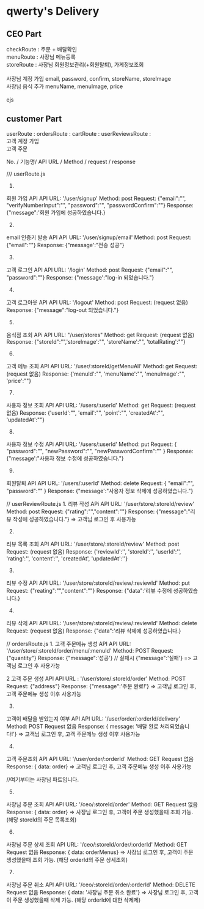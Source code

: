 # qwerty's Delivery

## CEO Part
checkRoute : 주문 + 배달확인<br>
menuRoute : 사장님 메뉴등록<br>
storeRoute : 사장님 회원정보관리(+회원탈퇴), 가게정보조회<br>
<br>
사장님 계정 가입 email, password, confirm, storeName, storeImage<br>
사장님 음식 추가 menuName, menuImage, price<br>
<br>
ejs
<br>

## customer Part
userRoute :
ordersRoute :
cartRoute :
userReviewsRoute :
<br>
고객 계정 가입 <br>
고객 주문


No. / 기능명/ API URL / Method / request / response 

/// userRoute.js

1.
회원 가입 API
API URL: '/user/signup'
Method: post
Request: {"email":"", "verifyNumberInput":"", "password":"", "passwordConfirm":""}
Response: {"message":'회원 가입에 성공하였습니다.}

2. 
email 인증키 발송 API
API URL: '/user/signup/email'
Method: post
Request: {"email":""} 
Response: {"message':"전송 성공"}

3.
고객 로그인 API
API URL: '/login'
Method: post
Request: {"email":"", "password":""}
Response: {"message':"log-in 되었습니다."}

4. 
고객 로그아웃 API
API URL: '/logout'
Method: post
Request: (request 없음)
Response: {"message":"log-out 되었습니다."}

5.
음식점 조회 APi
API URL: "/user/stores"
Method: get
Request: (request 없음)
Response: {"storeId":"",'storeImage':"", 'storeName':"", 'totalRating':""}

6.
고객 메뉴 조회 API
API URL: '/user/:storeId/getMenuAll'
Method: get
Request: (request 없음)
Response: {'menuId':"", 'menuName':"", 'menuImage':"", 'price':""}

7. 
사용자 정보 조회 API
API URL: '/users/:userId'
Method: get
Request: (request 없음)
Response: {'userId':"", 'email':"", 'point':"", 'createdAt':"", 'updatedAt':""}

8. 
사용자 정보 수정 APi
API URL: '/users/:userId'
Method: put
Request: { "password":"", "newPassword":"", "newPasswordConfirm":"" }
Response: {"message':"사용자 정보 수정에 성공하였습니다."}

9.
회원탈퇴 API
API URL: '/users/:userId'
Method: delete
Request: { "email":"", "password":"" }
Response: {"message':"사용자 정보 삭제에 성공하였습니다."}

// userReviewRoute.js
1.
리뷰 작성 APi
API URL: '/user/store/:storeId/review'
Method: post
Request: {"rating":"","content":""}
Response: {"message":"리뷰 작성에 성공하였습니다."}
=> 고객님 로그인 후 사용가능

2.
리뷰 목록 조회 API
API URL: '/user/store/:storeId/review'
Method: post
Request: (request 없음)
Response: {'reviewId':'', 'storeId':'', 'userId':'', 'rating':'', 'content':'', 'createdAt', 'updatedAt':''}

3. 
리뷰 수정 API
API URL: '/user/store/:storeId/review/:reviewId'
Method: put
Request: {"reating":"","content":""}
Response: {"data":'리뷰 수정에 성공하였습니다.}

4. 
리뷰 삭제 API
API URL: '/user/store/:storeId/review/:reviewId'
Method: delete
Request: (request 없음)
Response: {"data":'리뷰 삭제에 성공하였습니다.}



// ordersRoute.js
1.
고객 주문메뉴 생성 API
API URL: '/user/store/:storeId/order/menu/:menuId'
Method: POST
Request: {"quantity"}
Response: {"message":'성공'} // 실패시 {"message":'실패'}
=> 고객님 로그인 후 사용가능

2
고객 주문 생성 API
API URL : '/user/store/:storeId/order'
Method: POST
Request: {"address"}
Response: {"message":'주문 완료!'}
=> 고객님 로그인 후, 고객 주문메뉴 생성 이후 사용가능

3.
고객이 배달을 받았는지 여부 API
API URL: '/user/order/:orderId/delivery'
Method: POST
Request 없음
Response: { message: '배달 완료 처리되었습니다!'}
=> 고객님 로그인 후, 고객 주문메뉴 생성 이후 사용가능

4. 
고객 주문조회 API
API URL: '/user/order/:orderId'
Method: GET
Request 없음
Response: { data: order} 
=> 고객님 로그인 후, 고객 주문메뉴 생성 이후 사용가능

//여기부터는 사장님 파트입니다.

5. 
사장님 주문 조회 API
API URL: '/ceo/:storeId/order'
Method: GET
Request 없음
Response: { data: order} 
=> 사장님 로그인 후, 고객이 주문 생성했을때 조회 가능. (해당 storeId의 주문 목록조회)

6.
사장님 주문 상세 조회
API URL: '/ceo/:storeId/order/:orderId'
Method: GET
Request 없음
Response: { data: orderMenus} 
=> 사장님 로그인 후, 고객이 주문 생성했을때 조회 가능. (해당 orderId의 주문 상세조회)

7.
사장님 주문 취소 API 
API URL: '/ceo/:storeId/order/:orderId'
Method: DELETE
Request 없음
Response: { data: '사장님 주문 취소 완료'} 
=> 사장님 로그인 후, 고객이 주문 생성했을때 삭제 가능. (해당 orderId에 대한 삭제제)









